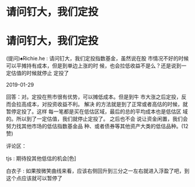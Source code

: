 # 请问钉大，我们定投

# 请问钉大，我们定投

(提问)♠Richie.he : 请问钉大，我们定投指数基金，虽然说在股 市情况不好的时候可以平摊持有成本，但是到单边上涨的时 候，也会拉低收益不是么？还是说到一定估值的时候就停止 定投了

2019-01-29

回答：对。定投在熊市很有优势，可以摊低成本。但是到牛 市大涨之后定投，反而会拉高成本，对投资收益不利。 解决 的方法就是到了正常或者高估的时候，就暂停定投了。这样 每一笔都是买在低估区域，最后的总的平均成本也是低估区 域的。所以到了一定估值，我们就停止定投了。 之后也不会 说让资金闲置，我们会努力找其他市场的低估指数基金品 种、或者债券等其他资产大类的低估品种。(12 赞)

评论区：

tjs : 期待投其他低估的机会[色]

白衣子 : 如果按微笑曲线来看，应该右侧回升到三分之一左右就进入浮盈了吧，到这个点应该就可以暂停了